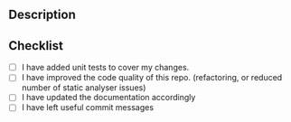 <!--- Provide a general summary of your changes in the Title above -->

## Description
<!--- Describe your changes in detail -->
<!--- Why is this change required? What problem does it solve? -->
<!--- If it fixes an open issue, please link to the issue here. -->
<!--- Include examples on how to use the functionality if applicable -->
<!--- Describe any manual or special tests you have done -->
<!--- Attach screenshots if appropriate -->

## Checklist
<!--- Go over all the following points, and put an `x` in all the boxes that apply. -->
<!-- Ignore the ones that are not applicable -->
- [ ] I have added unit tests to cover my changes.
- [ ] I have improved the code quality of this repo. (refactoring, or reduced number of static analyser issues)
- [ ] I have updated the documentation accordingly
- [ ] I have left useful commit messages

